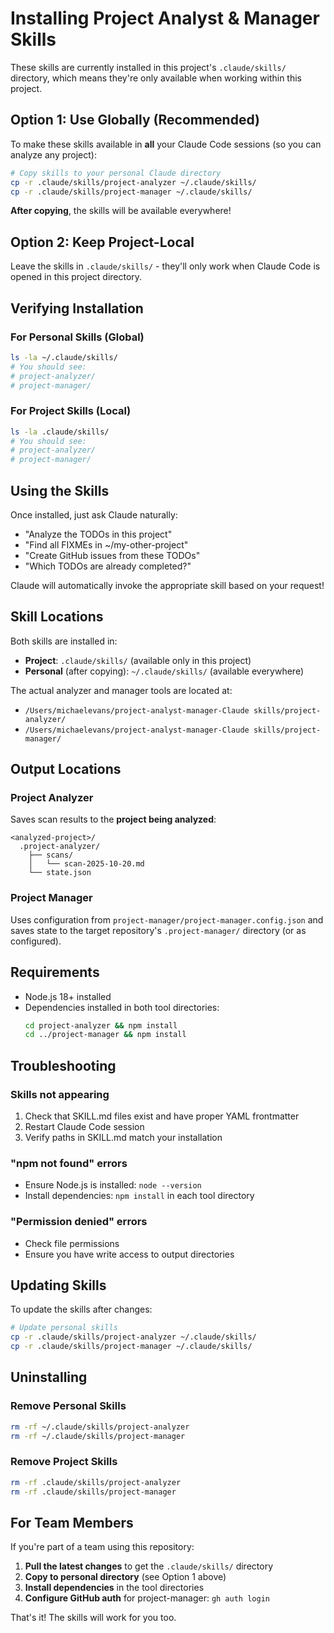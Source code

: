 # Installing Project Analyst & Manager Skills

These skills are currently installed in this project's `.claude/skills/` directory, which means they're only available when working within this project.

## Option 1: Use Globally (Recommended)

To make these skills available in **all** your Claude Code sessions (so you can analyze any project):

```bash
# Copy skills to your personal Claude directory
cp -r .claude/skills/project-analyzer ~/.claude/skills/
cp -r .claude/skills/project-manager ~/.claude/skills/
```

**After copying**, the skills will be available everywhere!

## Option 2: Keep Project-Local

Leave the skills in `.claude/skills/` - they'll only work when Claude Code is opened in this project directory.

## Verifying Installation

### For Personal Skills (Global)
```bash
ls -la ~/.claude/skills/
# You should see:
# project-analyzer/
# project-manager/
```

### For Project Skills (Local)
```bash
ls -la .claude/skills/
# You should see:
# project-analyzer/
# project-manager/
```

## Using the Skills

Once installed, just ask Claude naturally:

- "Analyze the TODOs in this project"
- "Find all FIXMEs in ~/my-other-project"
- "Create GitHub issues from these TODOs"
- "Which TODOs are already completed?"

Claude will automatically invoke the appropriate skill based on your request!

## Skill Locations

Both skills are installed in:
- **Project**: `.claude/skills/` (available only in this project)
- **Personal** (after copying): `~/.claude/skills/` (available everywhere)

The actual analyzer and manager tools are located at:
- `/Users/michaelevans/project-analyst-manager-Claude skills/project-analyzer/`
- `/Users/michaelevans/project-analyst-manager-Claude skills/project-manager/`

## Output Locations

### Project Analyzer
Saves scan results to the **project being analyzed**:
```
<analyzed-project>/
  .project-analyzer/
    ├── scans/
    │   └── scan-2025-10-20.md
    └── state.json
```

### Project Manager
Uses configuration from `project-manager/project-manager.config.json` and saves state to the target repository's `.project-manager/` directory (or as configured).

## Requirements

- Node.js 18+ installed
- Dependencies installed in both tool directories:
  ```bash
  cd project-analyzer && npm install
  cd ../project-manager && npm install
  ```

## Troubleshooting

### Skills not appearing
1. Check that SKILL.md files exist and have proper YAML frontmatter
2. Restart Claude Code session
3. Verify paths in SKILL.md match your installation

### "npm not found" errors
- Ensure Node.js is installed: `node --version`
- Install dependencies: `npm install` in each tool directory

### "Permission denied" errors
- Check file permissions
- Ensure you have write access to output directories

## Updating Skills

To update the skills after changes:

```bash
# Update personal skills
cp -r .claude/skills/project-analyzer ~/.claude/skills/
cp -r .claude/skills/project-manager ~/.claude/skills/
```

## Uninstalling

### Remove Personal Skills
```bash
rm -rf ~/.claude/skills/project-analyzer
rm -rf ~/.claude/skills/project-manager
```

### Remove Project Skills
```bash
rm -rf .claude/skills/project-analyzer
rm -rf .claude/skills/project-manager
```

## For Team Members

If you're part of a team using this repository:

1. **Pull the latest changes** to get the `.claude/skills/` directory
2. **Copy to personal directory** (see Option 1 above)
3. **Install dependencies** in the tool directories
4. **Configure GitHub auth** for project-manager: `gh auth login`

That's it! The skills will work for you too.
